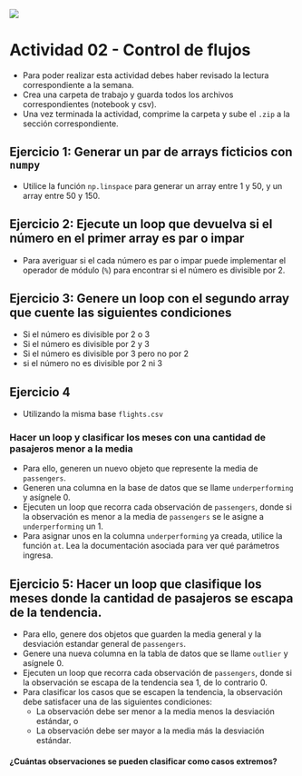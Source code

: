 ![](logo.png)
# Actividad 02 - Control de flujos

* Para poder realizar esta actividad debes haber revisado la lectura correspondiente a la semana.
* Crea una carpeta de trabajo y guarda todos los archivos correspondientes (notebook y csv).
* Una vez terminada la actividad, comprime la carpeta y sube el `.zip` a la sección correspondiente.

## Ejercicio 1: Generar un par de arrays ficticios con `numpy`

* Utilice la función `np.linspace` para generar un array entre 1 y 50, y un array entre 50 y 150.

## Ejercicio 2: Ejecute un loop que devuelva si el número en el primer array es par o impar

* Para averiguar si el cada número es par o impar puede implementar el operador de módulo (`%`) para encontrar si el número es divisible por 2.

## Ejercicio 3: Genere un loop con el segundo array que cuente las siguientes condiciones

* Si el número es divisible por 2 o 3
* Si el número es divisible por 2 y 3
* Si el número es divisible por 3 pero no por 2
* si el número no es divisible por 2 ni 3



## Ejercicio 4
* Utilizando la misma base `flights.csv`

### Hacer un loop y clasificar los meses con una cantidad de pasajeros menor a la media

* Para ello, generen un nuevo objeto que represente la media de `passengers`.
* Generen una columna en la base de datos que se llame `underperforming` y asígnele 0.
* Ejecuten un loop que recorra cada observación de `passengers`, donde si la observación es menor a la media de `passengers` se le asigne a `underperforming` un 1.
* Para asignar unos en la columna `underperforming` ya creada, utilice la función `at`. Lea la documentación asociada para ver qué parámetros ingresa.

## Ejercicio 5: Hacer un loop que clasifique los meses donde la cantidad de pasajeros se escapa de la tendencia.

* Para ello, genere dos objetos que guarden la media general y la desviación estandar general de `passengers`.
* Genere una nueva columna en la tabla de datos que se llame `outlier` y asígnele 0.
* Ejecuten un loop que recorra cada observación de `passengers`, donde si la observación se escapa de la tendencia sea 1, de lo contrario 0.
* Para clasificar los casos que se escapen la tendencia, la observación debe satisfacer una de las siguientes condiciones:
    - La observación debe ser menor a la  media menos la desviación estándar, o
    - La observación debe ser mayor a la media más la desviación estándar.

#### ¿Cuántas observaciones se pueden clasificar como casos extremos?

